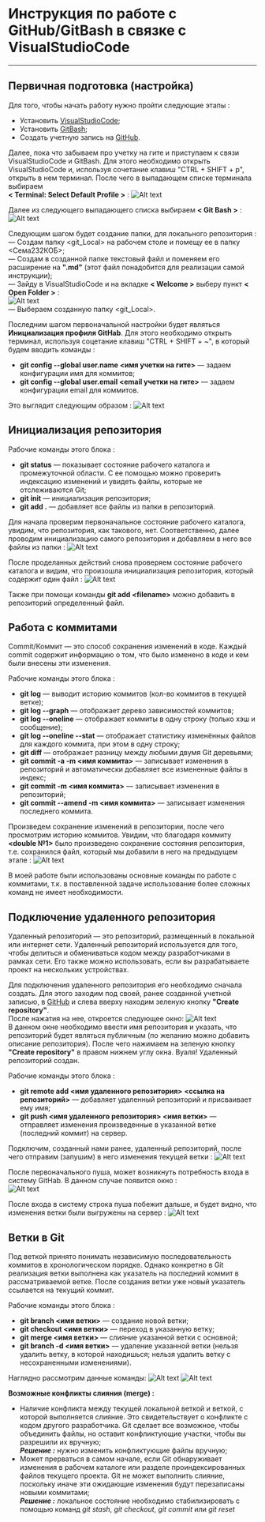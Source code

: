 # Инструкция по работе с GitHub/GitBash в связке с VisualStudioCode
***
## Первичная подготовка (настройка)
Для того, чтобы начать работу нужно пройти следующие этапы :
* Установить [VisualStudioCode](https://code.visualstudio.com/download);
* Установить [GitBash](https://git-scm.com/download/win);
* Создать учетную запись на [GitHub](https://github.com).

Далее, пока что забываем про учетку на гите и приступаем к связи VisualStudioCode и GitBash. Для этого необходимо открыть VisualStudioCode и, используя сочетание клавиш "CTRL + SHIFT + p", открыть в нем терминал. После чего в выпадающем списке терминала выбираем
<br>**< Terminal: Select Default Profile >** :
![Alt text](1.jpeg)

Далее из следующего выпадающего списка выбираем **< Git Bash >** :
![Alt text](2.jpeg)

Следующим шагом будет создание папки, для локального репозитория :
<br>— Создам папку <git_Local> на рабочем столе и помещу ее в папку <Сема232КОБ>;
<br>— Создам в созданной папке текстовый файл и поменяем его расширение на **".md"** (этот файл понадобится для реализации самой инструкции);
<br>— Зайду в VisualStudioCode и на вкладке **< Welcome >** выберу пункт **< Open Folder >** : <br>![Alt text](3.png) 
<br>— Выбераем созданную папку <git_Local>.

Последним шагом первоначальной настройки будет являться **Инициализация профиля GitHab**. Для этого необходимо открыть терминал, используя соцетание клавиш "CTRL + SHIFT + ~", в который будем вводить команды :
* **git config --global user.name <имя учетки на гите>** — задаем конфигурации имя для коммитов;
* **git config --global user.email <email учетки на гите>** — задаем конфигурации email для коммитов.

Это выглядит следующим образом :
![Alt text](4.jpeg)

## Инициализация репозитория

Рабочие команды этого блока :
* **git status** — показывает состояние рабочего каталога и промежуточной области. С ее помощью можно проверить индексацию изменений и увидеть файлы, которые не отслеживаются Git;
* **git init** — инициализация репозитория;
* **git add .** — добавляет все файлы из папки в репозиторий.

Для начала проверим первоначальное состояние рабочего каталога, увидим, что репозитория, как такового, нет. Соответственно, далее проводим инициализацию самого репозитория и добавляем в него все файлы из папки :
![Alt text](5.jpeg)

После проделанных действий снова проверяем состояние рабочего каталога и видим, что произошла инициализация репозитория, который содержит один файл :
![Alt text](6.jpeg)

Также при помощи команды **git add <filеname>** можно добавить в репозиторий определенный файл.

## Работа с коммитами

Commit/Коммит — это способ сохранения изменений в коде. Каждый commit содержит информацию о том, что было изменено в коде и кем были внесены эти изменения.

Рабочие команды этого блока :
* **git log** — выводит историю коммитов (кол-во коммитов в текущей ветке);
* **git log --graph** — отображает дерево зависимостей коммитов;
* **git log --oneline** — отображает коммиты в одну строку (только хэш и сообщение);
* **git log --oneline --stat** — отображает статистику изменённых файлов для каждого коммита, при этом в одну строку;
* **git diff** — отображает разницу между любыми двумя Git деревьями;
* **git commit -a -m <имя коммита>** — записывает изменения в репозиторий и автоматически добавляет все измененные файлы в индекс;
* **git commit -m <имя коммита>** — записывает изменения в репозиторий;
* **git commit --amend -m <имя коммита>** — записывает изменения последнего коммита.

Произведем сохранение изменений в репозитории, после чего просмотрим историю коммитов. Увидим, что благодаря коммиту **<double №1>** было произведено сохранение состояния репозитория, т.е. сохранился файл, который мы добавили в него на предыдущем этапе :
![Alt text](7.jpeg)

В моей работе были использованы основные команды по работе с коммитами, т.к. в поставленной задаче использование более сложных команд не имеет необходимости.

## Подключение удаленного репозитория

Удаленный репозиторий — это репозиторий, размещенный в локальной или интернет сети. Удаленный репозиторий используется для того, чтобы делиться и обмениваться кодом между разработчиками в рамках сети. Его также можно использовать, если вы разрабатываете проект на нескольких устройствах.

Для подключения удаленного репозитория его необходимо сначала создать. Для этого заходим под своей, ранее созданной учетной записью, в [GitHub](https://github.com) и слева вверху находим зеленую кнопку **"Create repository"**.
<br>После нажатия на нее, откроется следующее окно:
![Alt text](8.jpeg)
<br>В данном окне необходимо ввести имя репозитория и указать, что репозиторий будет являться публичным (по желанию можно добавить описание репозитория). После чего нажимаем на зеленую кнопку **"Create repository"** в правом нижнем углу окна. Вуаля! Удаленный репозиторий создан.

Рабочие команды этого блока :
* **git remote add <имя удаленного репозитория> <ссылка на репозиторий>** — добавляет удаленный репозиторий и присваивает ему имя;
* **git push <имя удаленного репозитория> <имя ветки>** — отправляет изменения произведенные в указанной ветке (последний коммит) на сервер.

Подключим, созданный нами ранее, удаленный репозиторий, после чего отправим (запушим) в него изменения текущей ветки :
![Alt text](9.jpeg)

После первоначального пуша, может возникнуть потребность входа в систему GitHab. В данном случае появится окно :
<br>![Alt text](10.jpeg)

После входа в систему строка пуша побежит дальше, и будет видно, что изменения ветки были выгружены на сервер :
![Alt text](11.jpeg)

## Ветки в Git

Под веткой принято понимать независимую последовательность коммитов в хронологическом порядке. Однако конкретно в Git реализация ветки выполнена как указатель на последний коммит в рассматриваемой ветке. После создания ветки уже новый указатель ссылается на текущий коммит.

Рабочие команды этого блока :
* **git branch <имя ветки>** — создание новой ветки;
* **git checkout <имя ветки>** — переход в указанную ветку;
* **git merge <имя ветки>** — слияние указанной ветки с основной;
* **git branch -d <имя ветки>** — удаление указанной ветки (нельзя удалить ветку, в которой находишься; нельзя удалить ветку с несохраненными изменениями).

Наглядно рассмотрим данные команды:
![Alt text](12.jpeg)
![Alt text](13.jpeg)

**Возможные конфликты слияния (merge) :**
* Наличие конфликта между текущей локальной веткой и веткой, с которой выполняется слияние. Это свидетельствует о конфликте с кодом другого разработчика. Git сделает все возможное, чтобы объединить файлы, но оставит конфликтующие участки, чтобы вы разрешили их вручную;
<br>***Решение :*** нужно изменить конфликтующие файлы вручную;
* Может прерваться в самом начале, если Git обнаруживает изменения в рабочем каталоге или разделе проиндексированных файлов текущего проекта. Git не может выполнить слияние, поскольку иначе эти ожидающие изменения будут перезаписаны новыми коммитами;
<br>***Решение :*** локальное состояние необходимо стабилизировать с помощью команд *git stash*, *git checkout*, *git commit* или *git reset*